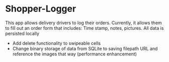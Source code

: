 # Shopper-Logger

This app allows delivery drivers to log their orders. Currently, it allows them to fill out an order form that includes: Time stamp, notes, pictures. All data is persisted locally

* Add delete functionality to swipeable cells
* Change binary storage of data from SQLite to saving filepath URL and reference the images that way (performance enhancement)
